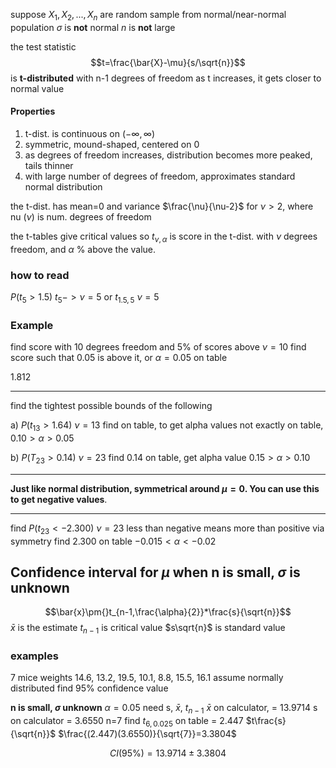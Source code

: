 suppose $X_1,X_2,...,X_n$ are random sample from normal/near-normal population
$\sigma$ is **not** normal
$n$ is **not** large

the test statistic $$t=\frac{\bar{X}-\mu}{s/\sqrt{n}}$$
is **t-distributed** with n-1 degrees of freedom
as t increases, it gets closer to normal value
#### Properties
1. t-dist. is continuous on $(-\infty,\infty)$
2. symmetric, mound-shaped, centered on 0
3. as degrees of freedom increases, distribution becomes more peaked, tails thinner
4. with large number of degrees of freedom, approximates standard normal distribution

the t-dist. has mean=0 and variance $\frac{\nu}{\nu-2}$ for $\nu>2$, where nu $(\nu)$ is num. degrees of freedom

the t-tables give critical values so $t_{\nu,\alpha}$ is score in the t-dist. with $\nu$ degrees freedom, and $\alpha$ % above the value.

### how to read
$P(t_5>1.5)$
$t_5->\nu=5$
or
$t_{1.5,5}$
$\nu=5$

###  Example
find score with 10 degrees freedom and 5% of scores above
$\nu=10$
find score such that 0.05 is above it, or $\alpha=0.05$
on table

$1.812$
___
find the tightest possible bounds of the following

a) $P(t_{13}>1.64)$
$\nu=13$
find on table, to get alpha values
not exactly on table, $0.10>\alpha>0.05$ 

b) $P(T_{23}>0.14)$
$\nu=23$
find 0.14 on table, get alpha value
$0.15>\alpha>0.10$
___
**Just like normal distribution, symmetrical around $\mu=0$. You can use this to get negative values**. 
___
find $P(t_{23}<-2.300)$
$\nu=23$
less than negative means more than positive via symmetry
find 2.300 on table
$-0.015<\alpha<-0.02$ 

## Confidence interval for $\mu$ when n is small, $\sigma$ is unknown

$$\bar{x}\pm{}t_{n-1,\frac{\alpha}{2}}*\frac{s}{\sqrt{n}}$$
$\bar{x}$ is the estimate
$t_{n-1}$ is critical value
$s\sqrt{n}$ is standard value


### examples

7 mice weights
14.6, 13.2, 19.5, 10.1, 8.8, 15.5, 16.1
assume normally distributed
find 95% confidence value

__n is small, $\sigma$ unknown__
$\alpha=0.05$
need s, $\bar{x}$, $t_{n-1}$ 
$\bar{x}$ on calculator, = 13.9714
s on calculator = 3.6550
n=7
find $t_{6,0.025}$ on table = 2.447
$t\frac{s}{\sqrt{n}}$
$\frac{(2.447)(3.6550)}{\sqrt{7}}=3.3804$

$$CI(95\%)=13.9714\pm3.3804$$
